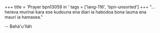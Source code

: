+++
title = 'Prayer bpn13059 in '
tags = ['lang-116', 'bpn-unsorted']
+++
"…hereva murinai kara ese kudouna ena diari ia habodoa bona lauma ena mauri ia hamasea."

-- Bahá'u'lláh
